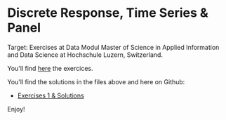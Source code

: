 # Discrete Response, Time Series & Panel 
Target: Exercises at Data Modul Master of Science in Applied Information and Data Science at Hochschule Luzern, Switzerland.

You'll find [here](https://www.evernote.com/l/Ai-mGPrPkz9JNIxFJ_7SG6oZ5c6vaSCvt1w/) the exercices.

You'll find the solutions in the files above and here on Github:
- [Exercises 1 & Solutions](https://rpubs.com/ramon_schildknecht/hslu_rtp_series1)

Enjoy!
